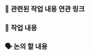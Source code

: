 ## 🔗 관련된 작업 내용 연관 링크

[//]: # (깃허브 이슈 활용)

## 📝 작업 내용

[//]: # (- 전반적인 내용 하단에 상세내용)
[//]: # (- 코드&#40;혹은 gif&#41;형식)

## 🗣️ 논의 할 내용

[//]: # (문제 발생 혹은 제안)